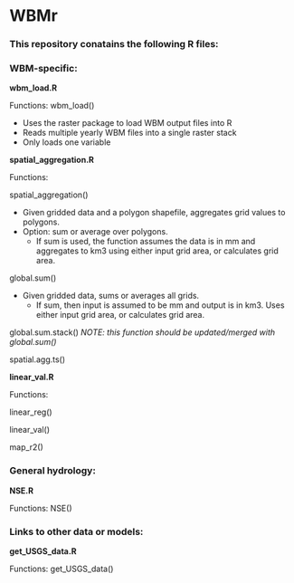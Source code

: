 # WBMr

### This repository conatains the following R files:

### WBM-specific:

**wbm_load.R**

Functions: wbm_load()
- Uses the raster package to load WBM output files into R
- Reads multiple yearly WBM files into a single raster stack
- Only loads one variable 

**spatial_aggregation.R** 

Functions:

spatial_aggregation()
  - Given gridded data and a polygon shapefile, aggregates grid values to polygons.  
  - Option: sum or average over polygons.
     - If sum is used, the function assumes the data is in mm and aggregates to km3 using either input grid area, or calculates grid area.

global.sum()
  - Given gridded data, sums or averages all grids. 
    - If sum, then input is assumed to be mm and output is in km3. Uses either input grid area, or calculates grid area.

global.sum.stack()  *NOTE: this function should be updated/merged with global.sum()*

spatial.agg.ts()
  
**linear_val.R**

Functions:

linear_reg()

linear_val()

map_r2()

### General hydrology:

**NSE.R**

Functions: NSE()

### Links to other data or models:

**get_USGS_data.R**

Functions: get_USGS_data()
